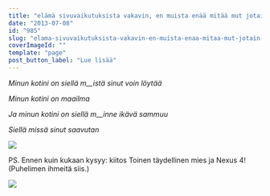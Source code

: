 ```yaml
---
title: "elämä sivuvaikutuksista vakavin, en muista enää mitää mut jotain nää kesät opettaa."
date: "2013-07-08"
id: "985"
slug: "elama-sivuvaikutuksista-vakavin-en-muista-enaa-mitaa-mut-jotain-naa-kesat-opettaa"
coverImageId: ""
template: "page"
post_button_label: "Lue lisää"
---
```


_Minun kotini on siellä m__istä sinut voin löytää_

_Minun kotini on maailma_

_Ja minun kotini on siellä m__inne ikävä sammuu_

_Siellä missä sinut saavutan_

  

[![](images/kotikuva.png)](http://4.bp.blogspot.com/-Hpi5B72MmPs/UdrdxOULy0I/AAAAAAAAGMg/AV0I1HCs7Ig/s1600/kotikuva.png)

PS. Ennen kuin kukaan kysyy: kiitos Toinen täydellinen mies ja Nexus 4! (Puhelimen ihmeitä siis.)

[![](images/ak.png)](http://3.bp.blogspot.com/-GpYjfXGV5Co/UdrfDU61S9I/AAAAAAAAGMw/NFZGaaU1uvo/s1600/ak.png)
